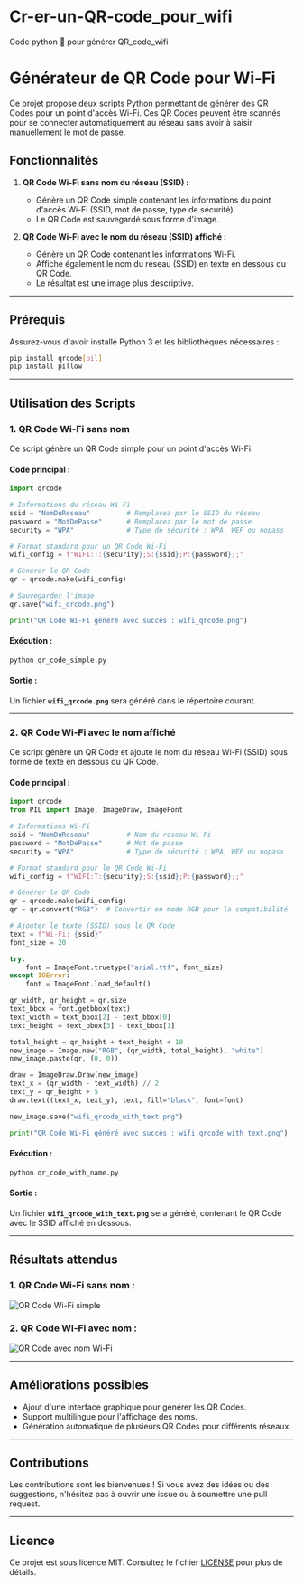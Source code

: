 # Cr-er-un-QR-code_pour_wifi
Code python 🐍 pour générer QR_code_wifi

# Générateur de QR Code pour Wi-Fi

Ce projet propose deux scripts Python permettant de générer des QR Codes pour un point d'accès Wi-Fi. Ces QR Codes peuvent être scannés pour se connecter automatiquement au réseau sans avoir à saisir manuellement le mot de passe.

## Fonctionnalités
1. **QR Code Wi-Fi sans nom du réseau (SSID) :**
   - Génère un QR Code simple contenant les informations du point d'accès Wi-Fi (SSID, mot de passe, type de sécurité).
   - Le QR Code est sauvegardé sous forme d'image.

2. **QR Code Wi-Fi avec le nom du réseau (SSID) affiché :**
   - Génère un QR Code contenant les informations Wi-Fi.
   - Affiche également le nom du réseau (SSID) en texte en dessous du QR Code.
   - Le résultat est une image plus descriptive.

---

## Prérequis

Assurez-vous d'avoir installé Python 3 et les bibliothèques nécessaires :

```bash
pip install qrcode[pil]
pip install pillow
```

---

## Utilisation des Scripts

### **1. QR Code Wi-Fi sans nom**
Ce script génère un QR Code simple pour un point d'accès Wi-Fi.

#### **Code principal :**
```python
import qrcode

# Informations du réseau Wi-Fi
ssid = "NomDuReseau"         # Remplacez par le SSID du réseau
password = "MotDePasse"      # Remplacez par le mot de passe
security = "WPA"             # Type de sécurité : WPA, WEP ou nopass

# Format standard pour un QR Code Wi-Fi
wifi_config = f"WIFI:T:{security};S:{ssid};P:{password};;"

# Générer le QR Code
qr = qrcode.make(wifi_config)

# Sauvegarder l'image
qr.save("wifi_qrcode.png")

print("QR Code Wi-Fi généré avec succès : wifi_qrcode.png")
```

#### **Exécution :**
```bash
python qr_code_simple.py
```

#### **Sortie :**
Un fichier **`wifi_qrcode.png`** sera généré dans le répertoire courant.

---

### **2. QR Code Wi-Fi avec le nom affiché**
Ce script génère un QR Code et ajoute le nom du réseau Wi-Fi (SSID) sous forme de texte en dessous du QR Code.

#### **Code principal :**
```python
import qrcode
from PIL import Image, ImageDraw, ImageFont

# Informations Wi-Fi
ssid = "NomDuReseau"         # Nom du réseau Wi-Fi
password = "MotDePasse"      # Mot de passe
security = "WPA"             # Type de sécurité : WPA, WEP ou nopass

# Format standard pour le QR Code Wi-Fi
wifi_config = f"WIFI:T:{security};S:{ssid};P:{password};;"

# Générer le QR Code
qr = qrcode.make(wifi_config)
qr = qr.convert("RGB")  # Convertir en mode RGB pour la compatibilité

# Ajouter le texte (SSID) sous le QR Code
text = f"Wi-Fi: {ssid}"
font_size = 20

try:
    font = ImageFont.truetype("arial.ttf", font_size)
except IOError:
    font = ImageFont.load_default()

qr_width, qr_height = qr.size
text_bbox = font.getbbox(text)
text_width = text_bbox[2] - text_bbox[0]
text_height = text_bbox[3] - text_bbox[1]

total_height = qr_height + text_height + 10
new_image = Image.new("RGB", (qr_width, total_height), "white")
new_image.paste(qr, (0, 0))

draw = ImageDraw.Draw(new_image)
text_x = (qr_width - text_width) // 2
text_y = qr_height + 5
draw.text((text_x, text_y), text, fill="black", font=font)

new_image.save("wifi_qrcode_with_text.png")

print("QR Code Wi-Fi généré avec succès : wifi_qrcode_with_text.png")
```

#### **Exécution :**
```bash
python qr_code_with_name.py
```

#### **Sortie :**
Un fichier **`wifi_qrcode_with_text.png`** sera généré, contenant le QR Code avec le SSID affiché en dessous.

---

## Résultats attendus

### 1. **QR Code Wi-Fi sans nom :**
![QR Code Wi-Fi simple](https://via.placeholder.com/200x200?text=QR+Code+Wi-Fi)

### 2. **QR Code Wi-Fi avec nom :**
![QR Code avec nom Wi-Fi](https://via.placeholder.com/200x250?text=QR+Code+et+Nom)

---

## Améliorations possibles
- Ajout d'une interface graphique pour générer les QR Codes.
- Support multilingue pour l'affichage des noms.
- Génération automatique de plusieurs QR Codes pour différents réseaux.

---

## Contributions
Les contributions sont les bienvenues ! Si vous avez des idées ou des suggestions, n'hésitez pas à ouvrir une issue ou à soumettre une pull request.

---

## Licence
Ce projet est sous licence MIT. Consultez le fichier [LICENSE](LICENSE) pour plus de détails.

